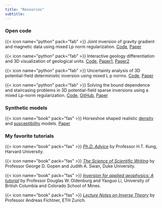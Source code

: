 ```yaml
---
title: "Resources"
subtitle:
---
```


### Open code

{{< icon name="python" pack="fab" >}} Joint inversion of gravity gradient and magnetic data using mixed Lp norm regularization. [Code](https://zenodo.org/record/5774303#.YmQ2yPPMJTY), [Paper]()

{{< icon name="python" pack="fab" >}} Interactive geology differentiation and 3D visualization of geological units. [Code](https://zenodo.org/record/5774309#.YmQ3r_PMJTY), [Paper1](), [Paper2]()

{{< icon name="python" pack="fab" >}} Uncertainty analysis of 3D potential-field deterministic inversion using mixed L p norms. [Code](https://github.com/xiaolongw1223/Code-publications/tree/main/2021-Wei-and-Sun-GEOPHYSICS-uncertainty), [Paper](https://library.seg.org/doi/abs/10.1190/geo2020-0672.1)

{{< icon name="python" pack="fab" >}} Solving the bound dependence and staircasing problems in 3D potential-field sparse inversions using a mixed Lp-norm regularization. [Code](https://zenodo.org/record/4057134#.YmQ36_PMJTY), [GitHub](https://github.com/xiaolongw1223/Code-publications/tree/main/2020-Sun-and-Wei-GP-sparse-recovering), [Paper](https://www.earthdoc.org/content/journals/10.1111/1365-2478.13063)


### Synthetic models

{{< icon name="book" pack="fas" >}} Horseshoe shaped realistic [density](https://github.com/xiaolongw1223/synthetic-models/tree/master/horseshoe_dens) and [susceptibility](https://github.com/xiaolongw1223/synthetic-models/tree/master/horseshoe_susc) models. [Paper](https://library.seg.org/doi/abs/10.1190/geo2020-0672.1)


### My favorite tutorials
{{< icon name="book" pack="fas" >}} [*Ph.D. Advice*](https://www.eecs.harvard.edu/htk/phdadvice/#10) by Professor H.T. Kung, Harvard University.

{{< icon name="book" pack="fas" >}} [*The Science of Scientific Writing*](chrome-extension://efaidnbmnnnibpcajpcglclefindmkaj/https://cseweb.ucsd.edu/~swanson/papers/science-of-writing.pdf) by Professor George D. Gopen and Judith A. Swan, Duke University.

{{< icon name="book" pack="fas" >}} [*Inversion for applied geophysics: A tutorial*](https://library.seg.org/doi/abs/10.1190/1.9781560801719.ch5) by Professor Douglas W. Oldenburg and Yaoguo Li, University of British Columbia and Colorado School of Mines.

{{< icon name="book" pack="fas" >}} [*Lecture Notes on Inverse Theory*](https://www.cambridge.org/engage/coe/article-details/60e6a70d609d0d7fa3d893a7) by Professor Andreas Fichtner, ETH Zurich.

